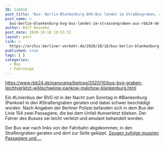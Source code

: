 ```yaml
---
ID: 126810
post_title: 'Bus: Berlin-Blankenburg BVG-Bus landet im Straßengraben, aus rbb24.de'
post_name: >
  bus-berlin-blankenburg-bvg-bus-landet-im-strassengraben-aus-rbb24-de
author: Ralf Reineke
post_date: 2020-10-18 19:53:31
layout: post
link: >
  https://archiv.berliner-verkehr.de/2020/10/18/bus-berlin-blankenburg-bvg-bus-landet-im-strassengraben-aus-rbb24-de/
published: true
tags: [ ]
categories:
  - Bus
  - Fahrzeuge
---
```

https://www.rbb24.de/panorama/beitrag/2020/10/bus-bvg-graben-leichtverletzt-wildschweine-pankow-malchow-blankenburg.html
<div class="textblock">

Ein #Linienbus der BVG ist in der Nacht zum Sonntag in #Blankenburg (Pankow) in den #Straßengraben geraten und dabei schwer beschädigt worden. Nach Angaben der Berliner Polizei befanden sich in dem Bus der Linie 154 zwei Passagiere, die bei dem Unfall #unverletzt blieben. Der Fahrer des Busses sei leicht verletzt und amulant behandelt worden.

</div>
<div class="textblock">

Der Bus war nach links von der Fahrbahn abgekommen, in den Straßengraben geraten und dort zur Seite gekippt. <a href="https://www.rbb24.de/panorama/beitrag/2020/10/bus-bvg-graben-leichtverletzt-wildschweine-pankow-malchow-blankenburg.html">Zeugen zufolge mussten Passagiere und ...</a>

</div>
